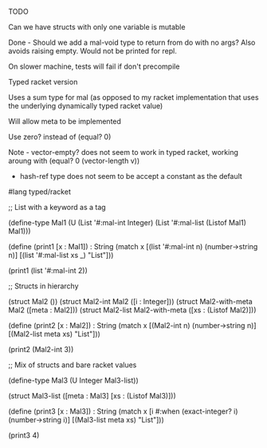 TODO

Can we have structs with only one variable is mutable

Done - Should we add a mal-void type to return from do with no args? Also avoids raising empty. Would not be printed for repl.


On slower machine, tests will fail if don't precompile

Typed racket version

Uses a sum type for mal (as opposed to my racket implementation that uses the underlying
dynamically typed racket value)

Will allow meta to be implemented

Use zero? instead of (equal? 0)


Note - vector-empty? does not seem to work in typed racket, working aroung with (equal? 0 (vector-length v))
- hash-ref type does not seem to be accept a constant as the default

#lang typed/racket

;; List with a keyword as a tag

(define-type Mal1 (U
                   (List '#:mal-int Integer)
                   (List '#:mal-list (Listof Mal1) Mal1)))

(define (print1 [x : Mal1]) : String
  (match x
    [(list '#:mal-int n) (number->string n)]
    [(list '#:mal-list xs _) "List"]))

(print1 (list '#:mal-int 2))

;; Structs in hierarchy

(struct Mal2 ())
(struct Mal2-int Mal2 ([i : Integer]))
(struct Mal2-with-meta Mal2 ([meta : Mal2]))
(struct Mal2-list Mal2-with-meta ([xs : (Listof Mal2)]))

(define (print2 [x : Mal2]) : String
  (match x
    [(Mal2-int n) (number->string n)]
    [(Mal2-list meta xs) "List"]))

(print2 (Mal2-int 3))

;; Mix of structs and bare racket values

(define-type Mal3 (U Integer Mal3-list))

(struct Mal3-list ([meta : Mal3] [xs : (Listof Mal3)]))

(define (print3 [x : Mal3]) : String
  (match x
    [i #:when (exact-integer? i) (number->string i)]
    [(Mal3-list meta xs) "List"]))

(print3 4)